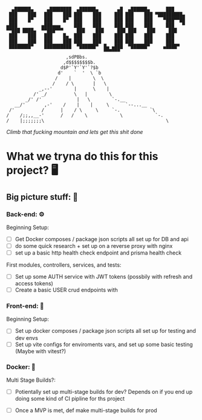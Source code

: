  ``` 
   ▄██████▄     ▄████████  ▄██████▄       ▄█  ▄██████▄      ███     
  ███    ███   ███    ███ ███    ███     ███ ███    ███ ▀█████████▄ 
  ███    █▀    ███    █▀  ███    ███     ███ ███    ███    ▀███▀▀██ 
 ▄███         ▄███▄▄▄     ███    ███     ███ ███    ███     ███   ▀ 
▀▀███ ████▄  ▀▀███▀▀▀     ███    ███     ███ ███    ███     ███     
  ███    ███   ███    █▄  ███    ███     ███ ███    ███     ███     
  ███    ███   ███    ███ ███    ███     ███ ███    ███     ███     
  ████████▀    ██████████  ▀██████▀  █▄ ▄███  ▀██████▀     ▄████▀   
                                     ▀▀▀▀▀▀                         
                       ,sdPBbs.
                      ,d$$$$$$$$b.
                     d$P'`Y'`Y'`?$b
                    d'    `  '  \ `b
                   /    |        \  \
                  /    / \       |   \
             _,--'        |      \    |
           /' _/          \   |        \
        _/' /'             |   \        `-.__
    __/'       ,-'    /    |    |     \      `--...__
  /'          /      |    / \     \     `-.           `\
 /    /;;,,__-'      /   /    \            \            `-.
/    |;;;;;;;\                                             \
 
 ``` 
*Climb that fucking mountain and lets get this shit done*

# What we tryna do this for this project? 🖥️ 

## Big picture stuff: 🌄 

### Back-end: ⚙️   
Beginning Setup:
- [ ] Get Docker composes / package json scripts all set up for DB and api 
- [ ] do some quick research + set up on a reverse proxy with nginx 
- [ ] set up a basic http health check endpoint and prisma health check 

First modules, controllers, services, and tests:
- [ ] Set up some AUTH service with JWT tokens (possbily with refresh and access tokens)
- [ ] Create a basic USER crud endpoints with   

### Front-end: 📱
Beginning Setup: 
- [ ] Set up docker composes / package json scripts all set up for testing and dev envs  
- [ ] Set up vite configs for enviroments vars, and set up some basic testing (Maybe with vitest?)  

### Docker: 🐳 
Multi Stage Builds?:
- [ ] Potientally set up multi-stage builds for dev? Depends on if you end up doing some kind of CI pipline for ths project 
- [ ] Once a MVP is met, def make multi-stage builds for prod  



